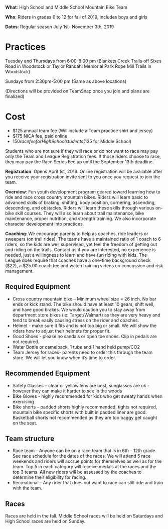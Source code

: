 **What**: High School and Middle School Mountain Bike Team

**Who**: Riders in grades 6 to 12 for fall of 2019, includes boys and girls

**Dates**: Regular season July 1st- November 3th, 2019

# Practices
Tuesday and Thursdays from 6:00-8:00 pm (Blankets Creek Trails off Sixes Road in Woodstock or Taylor Randahl Memorial Park Rope Mill Trails in Woodstock)

Sundays from 2:30pm-5:00 pm (Same as above locations) 

(Directions will be provided on TeamSnap once you join and plans are finalized)

# Cost 
- $125 annual team fee (Will include a Team practice shirt and jersey)
- $175 NICA fee, paid online
- $150 race fee for High School students ($125 for Middle School)

Students who are not sure if they will race or do not want to race may pay only the Team and League Registration fees. If those riders choose to race, they may pay the Race Series Fee up until the September 13th deadline.

**Registration**: Opens April 1st, 2019. Online registration will be available after you receive your registration invite sent to you once you request to join the team.

**Overview**: Fun youth development program geared toward learning how to ride and race cross country mountain bikes.  Riders will learn basic to advanced skills of braking, shifting, body position, cornering, ascending, descending, and obstacles. Riders will learn these skills through various on-bike skill courses.  They will also learn about trail maintenance, bike maintenance, proper nutrition, and strength training. We also incorporate character development into practices.

**Coaching**: We encourage parents to help as coaches, ride leaders or sweepers (on trail rides).  The teams have a maintained ratio of 1 coach to 6 riders, so the kids are well supervised, yet feel the freedom of getting out and riding on the trails. Contact us if you are interested, no experience is needed, just a willingness to learn and have fun riding with kids. The League does require that coaches have a one-time background check ($22), a $25.00 coach fee and watch training videos on concussion and risk management. 

## Required Equipment
- Cross country mountain bike – Minimum wheel size = 26 inch. No bar ends or kick stand.  The bike should have at least 10 gears, shift well, and have good brakes.  We would caution you to stay away from department store bikes (ie: Target/Walmart) as they are very heavy and tend to break easily causing stress on the rider and coaches. 
- Helmet - make sure it fits and is not too big or small.  We will show the riders how to adjust their helmets for proper fit.
- Good Shoes - please no sandals or open toe shoes. Clip in pedals are not required. 
- Water Bottle or camelback, 1 tube and 1 hand held pump/CO2
- Team Jersey for races- parents need to order this through the team store. We will let you know when it’s time to order.

## Recommended Equipment
- Safety Glasses – clear or yellow lens are best, sunglasses are ok - however they can make it harder to see in the woods
- Bike Gloves - highly recommended for kids who get sweaty hands when exercising
- Bike shorts – padded shorts highly recommended, tights not required, mountain bike specific shorts with built in padded liner are good. Basketball shorts not recommended as they are too baggy get caught on the seat.

## Team structure
- Race team - Anyone can be on a race team that is in 6th - 12th grade. See race schedule for the dates of the races.  We will attend 5 race weekends and riders will accrue points for themselves as well as for the team.  Top 5 in each category will receive medals at the races and the top 3 teams.  All new riders will be assessed by the coaches to determine their eligibility for racing.
- Recreational - Any rider that does not want to race can still ride and train with the team.

## Races
Races are held in the fall. Middle School races will be held on Saturdays and High School races are held on Sunday.